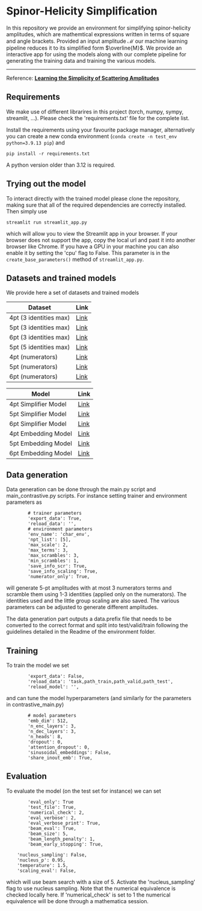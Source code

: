 # Spinor-Helicity Simplification

In this repository we provide an environment for simplifying spinor-helicity amplitudes, which are mathemtical expressions written in terms of square and angle brackets. 
Provided an input amplitude $\mathcal{M}$ our machine learning pipeline reduces it to its simplified form $\overline{M}$. We provide an interactive app for using the models along with our complete pipeline for generating the training data and training the various models.


--- 
Reference:  [**Learning the Simplicity of Scattering Amplitudes**](https://arxiv.org/abs/2408.04720)



## Requirements

We make use of different librarires in this project (torch, numpy, sympy, streamlit, ...). Please check the 'requirements.txt' file for the complete list.

Install the requirements using your favourite package manager, alternatively you can create a new conda environment (`conda create -n test_env python=3.9.13 pip`) and

```setup
pip install -r requirements.txt
```
A python version older than 3.12 is required.


## Trying out the model
To interact directly with the trained model please clone the repository, making sure that all of the required dependencies are correctly installed.
Then simply use 
```setup
streamlit run streamlit_app.py 
```
which will allow you to view the Streamlit app in your browser. If your browser does not support the app, copy the local url and past it into another browser like Chrome. If you have a GPU in your machine you can also enable it by setting the 'cpu' flag to False. This parameter is in the `create_base_parameters()` method of `streamlit_app.py`.

## Datasets and trained models
We provide here a set of datasets and trained models


Dataset | Link 
--- | --- 
4pt (3 identities max)| [Link](https://drive.google.com/uc?export=download&id=18idYRLv1Kzt4dcGS7s5YYONAbMsQTxD9)
5pt (3 identities max) | [Link](https://drive.google.com/uc?export=download&id=1eLbgC9F5j0zPcN3xV8-e8fH-BK1t3utF)
6pt (3 identities max) | [Link](https://drive.google.com/uc?export=download&id=150oi6ov9dSzeyCdevCNEg1cdSYzOWEgx)
5pt (5 identities max) | [Link](https://drive.google.com/uc?export=download&id=1WyOz-5IPSRaNxqcxlV_s6nbp3aXGEo6f)
4pt (numerators) | [Link](https://drive.google.com/uc?export=download&id=1iyqkbEbK_id280Qa2Mg-s0PB7AR3ZmEd)
5pt (numerators) | [Link](https://drive.google.com/uc?export=download&id=1_EwvLjoxqZB1xY6r9BVbgzhkWzUce_lg)
6pt (numerators) | [Link](https://drive.google.com/uc?export=download&id=1pENQIZhbwRKn4yl3VwvG0L-zdN0z5_Bo)

Model | Link 
--- | --- 
4pt Simplifier Model | [Link](https://drive.google.com/uc?export=download&id=1lq46Hc_eF8khsoC4k-lsMjZpaY0Pco29)
5pt Simplifier Model | [Link](https://drive.google.com/uc?export=download&id=1hSyRKcsMjxgVZ3DB1EkwD0OFHxoId4FZ)
6pt Simplifier Model | [Link](https://drive.google.com/uc?export=download&id=1nN8-nCTd08poS1ZCye0HnyLSxhs2SGCb)
4pt Embedding Model | [Link](https://drive.google.com/uc?export=download&id=1g_YAeH1v_hWDPTiSZnwrbqGwnicLRRhz)
5pt Embedding Model | [Link](https://drive.google.com/uc?export=download&id=10hZ2GhrNNOkWp-Z3Z5iQw3jbVEh5N4ei)
6pt Embedding Model| [Link](https://drive.google.com/uc?export=download&id=1AvdizkQkhtCcDdsZwh13vuKcd00HceYA)

## Data generation
Data generation can be done through the main.py script and main_contrastive.py scripts.
For instance setting trainer and environment parameters as
```
        # trainer parameters
        'export_data': True,
        'reload_data': '',
        # environment parameters
        'env_name': 'char_env',
        'npt_list': [5],
        'max_scale': 2,
        'max_terms': 3,
        'max_scrambles': 3,
        'min_scrambles': 1,
        'save_info_scr': True,
        'save_info_scaling': True,
        'numerator_only': True,
```
will generate 5-pt amplitudes with at most 3 numerators terms and scramble them using 1-3 identities (applied only on the numerators). The identities used and the little group scaling are also saved. The various parameters can be adjusted to generate different amplitudes.


The data generation part outputs a data.prefix file that needs to be converted to the correct format and split into test/valid/train following the guidelines detailed in the Readme of the environment folder.

## Training
To train the model we set 
```
        'export_data': False,
        'reload_data': 'task,path_train,path_valid,path_test',
        'reload_model': '',
```
        
and can tune the model hyperparameters (and similarly for the parameters in contrastive_main.py)
```
        # model parameters
        'emb_dim': 512,
        'n_enc_layers': 3,
        'n_dec_layers': 3,
        'n_heads': 8,
        'dropout': 0,
        'attention_dropout': 0,
        'sinusoidal_embeddings': False,
        'share_inout_emb': True,
```

## Evaluation
To evaluate the model (on the test set for instance) we can set 
```
        'eval_only': True
        'test_file': True,
        'numerical_check': 2,
        'eval_verbose': 2,
        'eval_verbose_print': True,
        'beam_eval': True,
        'beam_size': 5,
        'beam_length_penalty': 1,
        'beam_early_stopping': True,
```
        'nucleus_sampling': False,
        'nucleus_p': 0.95,
        'temperature': 1.5,
        'scaling_eval': False,
which will use beam search with a size of 5. Activate the 'nucleus_sampling' flag to use nucleus sampling. Note that the numerical equivalence is checked locally here. If 'numerical_check' is set to 1 the numerical equivalence will be done through a mathematica session.
